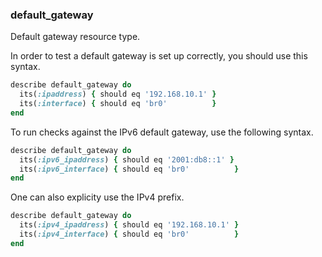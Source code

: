 ### <a name="default_gateway">default_gateway</a>

Default gateway resource type.

In order to test a default gateway is set up correctly, you should use this syntax.

```ruby
describe default_gateway do
  its(:ipaddress) { should eq '192.168.10.1' }
  its(:interface) { should eq 'br0'          }
end
```

To run checks against the IPv6 default gateway, use the following syntax. 

```ruby
describe default_gateway do
  its(:ipv6_ipaddress) { should eq '2001:db8::1' }
  its(:ipv6_interface) { should eq 'br0'          }
end
```

One can also explicity use the IPv4 prefix.

```ruby
describe default_gateway do
  its(:ipv4_ipaddress) { should eq '192.168.10.1' }
  its(:ipv4_interface) { should eq 'br0'          }
end
```
